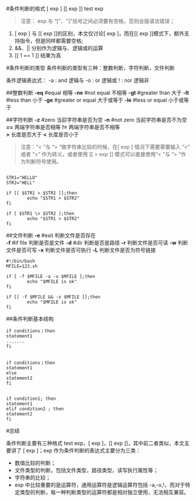 ﻿---
layout: post
tags: [shell]
comments: true
---

#条件判断的格式
[ exp ]
[[ exp ]]
test exp

> 注意：  exp 与 “[”、"]"括号之间必须要有空格，否则会报语法错误；

 1. [ exp ] 与 [[ exp ]]的区别，本文仅讨论[ exp ]，而在[[ exp ]]模式下，额外支持指令，但是同样都需要空格;
 2. &&、|| 分别作为逻辑与、逻辑或的运算
 3. [[  1 == 1 ]] 结果为真

#条件判断的类型
条件判断的类型有三种：整数判断，字符判断，文件判断

条件逻辑表达式：
-a : and 逻辑与
-o : or 逻辑或
! : nor 逻辑非

##整数判断
**-eq**    #equal                 相等
**-ne**    #not equal             不相等
**-gt**    #greater than          大于
**-lt**    #less than             小于
**-ge**    #greater or equal      大于或等于
**-le**    #less or equal         小于或等于  

##字符判断
**-z**         #zero                                   当前字符串是否为空
**-n**         #not zero                            当前字符串是否不为空
**==**                                                    两端字符串是否相等
**!=**                                                     两端字符串是否不相等   
**\>**                                                     长度是否大于 
**<**                                                      长度是否小于



> 注意：“< ”与 “> ”做字符串比较的时候，在[ exp ] 情况下需要需要输入 “\<” 或者 “\>” 作为转义，或者使用 [[ > exp ]] 模式可以直接使用“< ”与 “> ”作为判断符号使用。

```shell

STR1="HELLO"
STR2="HELL"

if [[ $STR1 > $STR2 ]];then
        echo "$STR1 > $STR2"
fi

if [ $STR1 \> $STR2 ];then
        echo "$STR1 > $STR2"
fi        
```

##文件判断
**-e**     #exit              判断文件是否存在    
**-f**     #if file           判断是否是文件
**-d**     #dir               判断是否是路径
**-r**                        判断文件是否可读
**-w**                        判断文件是否可写
**-x**                        判断文件是否可执行
**-L**                        判断文件是否为符号链接

```shell
#!/bin/bash
MFILE=123.sh

if [ -f $MFILE -a -x $MFILE ];then
        echo "$MFILE is ok"
fi
```

```shell
if [[ -f $MFILE && -x $MFILE ]];then
        echo "$MFILE is ok"
fi
```


##条件判断基本结构

```shell
if conditions；then
statement1
.......
fi


if conditions；then
statement1
else
statement2
fi


if condition1; then
statement1
elif condition2 ; then
statement2
fi
```



#总结

 条件判断主要有三种格式 test exp，[ exp ]，[[ exp ]]，其中前二者类似，本文主要讲了 [ exp ]；exp 作为条件判断的表达式主要分为三类：

 - 数值比较的判断；
 - 文件类型的判断，包括文件类型，路径类型，读写执行属性等；
 - 字符串的比较；
 - exp 中比较重要的是运算符，通用运算符是逻辑运算符包括 -a,-o,!，而对于特定类型的判断，每一种判断类型的运算符都是相对独立使用，无法相互兼容。








